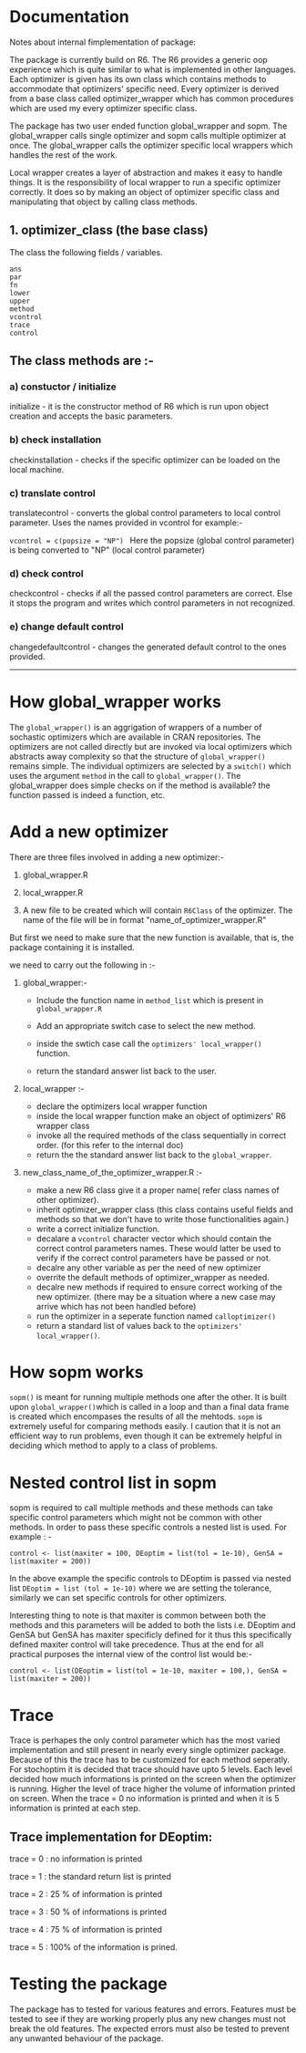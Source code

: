# Documentation

Notes about internal fimplementation of package:

The package is currently build on R6. The R6 provides a generic oop experience which is quite similar to what is  implemented in other languages. Each optimizer is given has its own class which contains methods to accommodate that optimizers' specific need. Every optimizer is derived from a base class called optimizer_wrapper which has common procedures which are used my every optimizer specific class.

The package has two user ended function global_wrapper and sopm. The global_wrapper calls single optimizer and sopm calls multiple optimizer at once. The global_wrapper calls the optimizer specific local wrappers which handles the rest of the work.

Local wrapper creates a layer of abstraction and makes it easy to handle things. It is the responsibility of local wrapper to run a specific optimizer correctly. It does so by making an object of optimizer specific class and manipulating that object by calling class methods.

## 1. optimizer_class (the base class)

The class the following fields / variables.

    ans      
    par      
    fn       
    lower    
    upper    
    method   
    vcontrol    
    trace    
    control  

## **The class methods are :-**

### a) constuctor / initialize

initialize - it is the constructor method of R6 which is run upon object creation and accepts the basic parameters.

### b) check installation

checkinstallation - checks if the specific optimizer can be loaded on the local machine.

### c) translate control

translatecontrol - converts the global control parameters to local control parameter. Uses the names provided in vcontrol for example:- 

`vcontrol = c(popsize = "NP") `
Here the popsize (global control parameter) is being converted to "NP" (local control parameter)

### d) check control

checkcontrol - checks if all the passed control parameters are correct. Else it stops the program and writes which control parameters in not recognized.

### e) change default control

changedefaultcontrol - changes the generated default control to the ones provided. 

---

# How global_wrapper works

The `global_wrapper()` is an aggrigation of wrappers of a number of sochastic optimizers which are available in CRAN repositories. The optimizers are not called directly but are invoked via local optimizers which abstracts away complexity so that the structure of `global_wrapper()` remains simple. The individual optimizers are selected by a `switch()` which uses the argument `method` in the call to `global_wrapper()`. The global_wrapper does simple checks on if the method is available? the function passed is indeed a function, etc.

# Add a new optimizer

There are three files involved in adding a new optimizer:-

1. global_wrapper.R

2. local_wrapper.R

3. A new file to be created which will contain `R6Class` of the optimizer. The name of the file will be in format "name_of_optimizer_wrapper.R"

But first we need to make sure that the new function is available, that is, the package containing it is installed.

we need to carry out the following in :- 

1. global_wrapper:-
   
   - Include the function name in `method_list` which is present in `global_wrapper.R`
   
   - Add an appropriate switch case to select the new method.
   
   - inside the swtich case call the `optimizers' local_wrapper()` function.
   
   - return the standard answer list back to the user.

2. local_wrapper :-
   
   - declare the optimizers local wrapper function 
   - inside the local wrapper function make an object of optimizers' R6 wrapper class
   - invoke all the required methods of the class sequentially in correct order. (for this refer to the internal doc)
   - return the the standard answer list back to the `global_wrapper`.

3. new_class_name_of_the_optimizer_wrapper.R :-
   
   - make a new R6 class give it a proper name( refer class names of other optimizer).
   - inherit optimizer_wrapper class (this class contains useful fields and methods so that we don't have to write those functionalities  again.)
   - write a correct initialize function.
   - decalare a `vcontrol` character vector which should contain the correct control parameters names. These would latter be used to verify if the correct control parameters have be passed or not.
   - decalre any other variable as per the need of  new optimizer 
   - overrite the default methods of optimizer_wrapper as needed.
   - decalre new methods if required to ensure correct working of the new optimizer. (there may be a situation where a new case may arrive which has not been handled before)
   - run the optimizer in a seperate function named `calloptimizer()`
   - return a standard list of values back to the `optimizers' local_wrapper()`.

# How sopm works

`sopm()` is meant for running multiple methods one after the other. It is built upon `global_wrapper()`which is called in a loop and than a final data frame is created which encompases the results of all the mehtods.  `sopm` is extremely useful for comparing methods easily. I caution that it is not an efficient way to run problems, even though it can be extremely helpful in deciding which method to apply to a class of problems. 

# Nested control list in sopm

sopm is required to call multiple methods and these methods can take specific control parameters which might not be common with other methods. In order to pass these specific controls a nested list is used. For example : -

 ```control <- list(maxiter = 100, DEoptim = list(tol = 1e-10), GenSA = list(maxiter = 200))```

In the above example the specific controls to DEoptim is passed via nested list `DEoptim = list (tol = 1e-10)` where we are setting the tolerance, similarly we can set specific controls for other optimizers.

Interesting thing to note is that maxiter is common between both the methods and this parameters will be added to both the lists i.e. DEoptim and GenSA but GenSA has maxiter specificly defined for it thus this specifically defined maxiter control will take precedence. Thus at the end for all practical purposes the internal view of the control list would be:-

`control <- list(DEoptim = list(tol = 1e-10, maxiter = 100,), GenSA = list(maxiter = 200))`

# Trace

Trace is perhapes the only control parameter which has the most varied implementation and still present in nearly every single optimizer package. Because of this the trace has to be customized for each method seperatly. For stochoptim it is decided that trace should have upto 5 levels. Each level decided how much informations is printed on the screen when the optimizer is running. Higher the level of trace higher the volume of information printed on screen. When the trace = 0 no information is printed and when it is 5 information is printed at each step.

## Trace implementation for DEoptim:

trace = 0 : no information is printed

trace = 1 : the standard return list is printed

trace = 2 : 25 % of information is printed

trace = 3 : 50 % of informations is printed

trace = 4 : 75 % of information is printed

trace = 5 : 100% of the information is prined.

# Testing the package

The package has to tested for various features and errors. Features must be tested to see if they are working properly plus any new changes must not break the old features. The expected errors must also be tested to prevent any unwanted behaviour of the package. 
